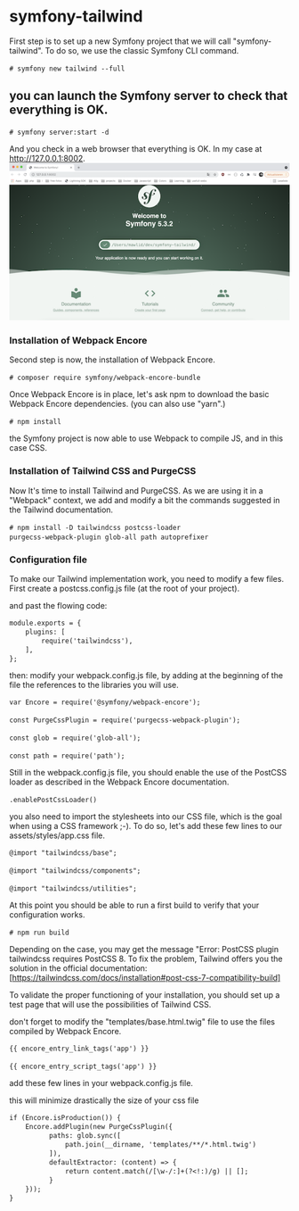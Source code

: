 # symfony-tailwind

First step is to set up a new Symfony project that we will call "symfony-tailwind". To do so, we use the classic Symfony CLI command.

<code># symfony new tailwind --full</code>

## you can launch the Symfony server to check that everything is OK.

<code># symfony server:start -d</code>

And you check in a web browser that everything is OK. In my case at http://127.0.0.1:8002.
![alt text](https://github.com/Mawlid/symfony-tailwind/blob/master/assets/images/screenshot.png?raw=true)

### Installation of Webpack Encore

Second step is now, the installation of Webpack Encore.

<code># composer require symfony/webpack-encore-bundle</code>

Once Webpack Encore is in place, let's ask npm to download the basic Webpack Encore dependencies. (you can also use "yarn".)

<code># npm install</code>

the Symfony project is now able to use Webpack to compile JS, and in this case CSS.

### Installation of Tailwind CSS and PurgeCSS

Now It's time to install Tailwind and PurgeCSS. As we are using it in a "Webpack" context, we add and modify a bit the commands suggested in the Tailwind documentation.

<code># npm install -D tailwindcss postcss-loader purgecss-webpack-plugin glob-all path autoprefixer</code>

### Configuration file

To make our Tailwind implementation work, you need to modify a few files.
First create a postcss.config.js file (at the root of your project).

and past the flowing code:

```
module.exports = {
    plugins: [
        require('tailwindcss'),
    ],
};
```
then: modify your webpack.config.js file, by adding at the beginning of the file the references to the libraries you will use.


```
var Encore = require('@symfony/webpack-encore');

const PurgeCssPlugin = require('purgecss-webpack-plugin');

const glob = require('glob-all');

const path = require('path');
```

Still in the webpack.config.js file, you should enable the use of the PostCSS loader as described in the Webpack Encore documentation.

```.enablePostCssLoader() ```

you also need to import the stylesheets into our CSS file, which is the goal when using a CSS framework ;-). To do so, let's add these few lines to our assets/styles/app.css file.

```
@import "tailwindcss/base";
 
@import "tailwindcss/components";
 
@import "tailwindcss/utilities";
```

At this point you should be able to run a first build to verify that your configuration works.

<code># npm run build</code>


Depending on the case, you may get the message "Error: PostCSS plugin tailwindcss requires PostCSS 8. To fix the problem, Tailwind offers you the solution in the official documentation: [https://tailwindcss.com/docs/installation#post-css-7-compatibility-build]


To validate the proper functioning of your installation, you should set up a test page that will use the possibilities of Tailwind CSS.

don't forget to modify the "templates/base.html.twig" file to use the files compiled by Webpack Encore.

```
{{ encore_entry_link_tags('app') }}

{{ encore_entry_script_tags('app') }}
```

add these few lines in your webpack.config.js file. 

this will minimize drastically the size of your css file

```
if (Encore.isProduction()) {
    Encore.addPlugin(new PurgeCssPlugin({
          paths: glob.sync([
              path.join(__dirname, 'templates/**/*.html.twig')
          ]),
          defaultExtractor: (content) => {
              return content.match(/[\w-/:]+(?<!:)/g) || [];
          }
    }));
}
```
